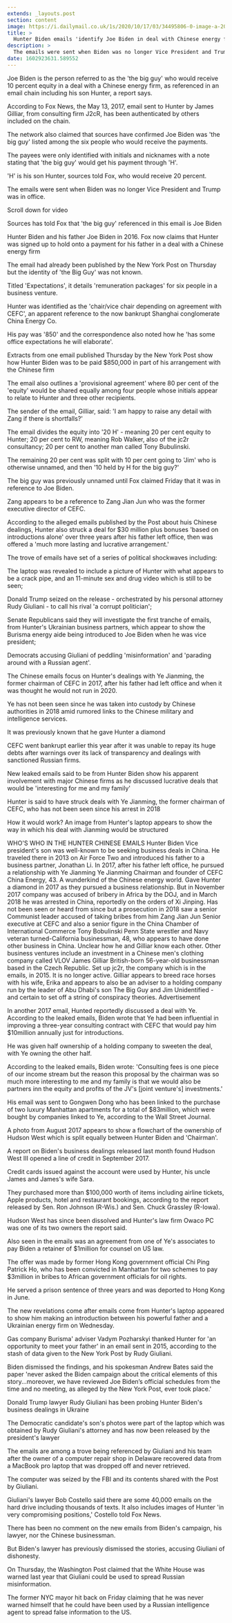 ```yaml
--- 
extends: _layouts.post 
section: content 
image: https://i.dailymail.co.uk/1s/2020/10/17/03/34495806-0-image-a-20_1602901365582.jpg 
title: > 
  Hunter Biden emails 'identify Joe Biden in deal with Chinese energy firm', report says 
description: > 
  The emails were sent when Biden was no longer Vice President and Trump was in office.Scroll down for videoSources has told Fox that 'the big guy' referenced in this email is Joe BidenHunter Biden and his father Joe Biden in 2016.An image from Hunter's laptop appears to show the way in which his deal with Jianming would be structuredWHO'S WHO IN THE HUNTER CHINESE EMAILS Hunter Biden Vice president's son was well-known to be seeking business deals in China.According to the leaked emails, Biden wrote that Ye had been influential in improving a three-year consulting contract with CEFC that would pay him $10million annually just for introductions.A photo from August 2017 appears to show a flowchart of the ownership of Hudson West which is split equally between Hunter Biden and 'Chairman'. 
date: 1602923631.589552 
--- 
```

Joe Biden is the person referred to as the 'the big guy' who would receive 10 percent equity in a deal with a Chinese energy firm, as referenced in an email chain including his son Hunter, a report says.

According to Fox News, the May 13, 2017, email sent to Hunter by James Gilliar, from consulting firm J2cR, has been authenticated by others included on the chain.

The network also claimed that sources have confirmed Joe Biden was 'the big guy' listed among the six people who would receive the payments.

The payees were only identified with initials and nicknames with a note stating that 'the big guy' would get his payment through 'H'.

'H' is his son Hunter, sources told Fox, who would receive 20 percent.

The emails were sent when Biden was no longer Vice President and Trump was in office.

Scroll down for video

Sources has told Fox that 'the big guy' referenced in this email is Joe Biden

Hunter Biden and his father Joe Biden in 2016. Fox now claims that Hunter was signed up to hold onto a payment for his father in a deal with a Chinese energy firm

The email had already been published by the New York Post on Thursday but the identity of 'the Big Guy' was not known.

Titled 'Expectations', it details 'remuneration packages' for six people in a business venture.

Hunter was identified as the 'chair/vice chair depending on agreement with CEFC', an apparent reference to the now bankrupt Shanghai conglomerate China Energy Co.

His pay was '850' and the correspondence also noted how he 'has some office expectations he will elaborate'.

Extracts from one email published Thursday by the New York Post show how Hunter Biden was to be paid $850,000 in part of his arrangement with the Chinese firm

The email also outlines a 'provisional agreement' where 80 per cent of the 'equity' would be shared equally among four people whose initials appear to relate to Hunter and three other recipients.

The sender of the email, Gilliar, said: 'I am happy to raise any detail with Zang if there is shortfalls?'

The email divides the equity into '20 H' - meaning 20 per cent equity to Hunter; 20 per cent to RW, meaning Rob Walker, also of the jc2r consultancy; 20 per cent to another man called Tony Bubulinski.

The remaining 20 per cent was split with 10 per cent going to 'Jim' who is otherwise unnamed, and then '10 held by H for the big guy?'

The big guy was previously unnamed until Fox claimed Friday that it was in reference to Joe Biden.

Zang appears to be a reference to Zang Jian Jun who was the former executive director of CEFC.

According to the alleged emails published by the Post about huis Chinese dealings, Hunter also struck a deal for $30 million plus bonuses 'based on introductions alone' over three years after his father left office, then was offered a 'much more lasting and lucrative arrangement.'

The trove of emails have set of a series of political shockwaves including:

The laptop was revealed to include a picture of Hunter with what appears to be a crack pipe, and an 11-minute sex and drug video which is still to be seen;

Donald Trump seized on the release - orchestrated by his personal attorney Rudy Giuliani - to call his rival 'a corrupt politician';

Senate Republicans said they will investigate the first tranche of emails, from Hunter's Ukrainian business partners, which appear to show the Burisma energy aide being introduced to Joe Biden when he was vice president;

Democrats accusing Giuliani of peddling 'misinformation' and 'parading around with a Russian agent'.

The Chinese emails focus on Hunter's dealings with Ye Jianming, the former chairman of CEFC in 2017, after his father had left office and when it was thought he would not run in 2020.

Ye has not been seen since he was taken into custody by Chinese authorities in 2018 amid rumored links to the Chinese military and intelligence services.

It was previously known that he gave Hunter a diamond

CEFC went bankrupt earlier this year after it was unable to repay its huge debts after warnings over its lack of transparency and dealings with sanctioned Russian firms.

New leaked emails said to be from Hunter Biden show his apparent involvement with major Chinese firms as he discussed lucrative deals that would be 'interesting for me and my family'

Hunter is said to have struck deals with Ye Jianming, the former chairman of CEFC, who has not been seen since his arrest in 2018

How it would work? An image from Hunter's laptop appears to show the way in which his deal with Jianming would be structured

WHO'S WHO IN THE HUNTER CHINESE EMAILS Hunter Biden Vice president's son was well-known to be seeking business deals in China. He traveled there in 2013 on Air Force Two and introduced his father to a business partner, Jonathan Li. In 2017, after his father left office, he pursued a relationship with Ye Jianming Ye Jianming Chairman and founder of CEFC China Energy, 43. A wunderkind of the Chinese energy world. Gave Hunter a diamond in 2017 as they pursued a business relationship. But in November 2017 company was accused of bribery in Africa by the DOJ, and in March 2018 he was arrested in China, reportedly on the orders of Xi Jinping. Has not been seen or heard from since but a prosecution in 2018 saw a senior Communist leader accused of taking bribes from him Zang Jian Jun Senior executive at CEFC and also a senior figure in the China Chamber of International Commerce Tony Bobulinski Penn State wrestler and Navy veteran turned-California businessman, 48, who appears to have done other business in China. Unclear how he and Gilliar know each other. Other business ventures include an investment in a Chinese men's clothing company called VLOV James Gilliar British-born 56-year-old businessman based in the Czech Republic. Set up jc2r, the company which is in the emails, in 2015. It is no longer active. Gilliar appears to breed race horses with his wife, Erika and appears to also be an adviser to a holding company run by the leader of Abu Dhabi's son The Big Guy and Jim Unidentified - and certain to set off a string of conspiracy theories. Advertisement

In another 2017 email, Hunted reportedly discussed a deal with Ye. According to the leaked emails, Biden wrote that Ye had been influential in improving a three-year consulting contract with CEFC that would pay him $10million annually just for introductions.

He was given half ownership of a holding company to sweeten the deal, with Ye owning the other half.

According to the leaked emails, Biden wrote: 'Consulting fees is one piece of our income stream but the reason this proposal by the chairman was so much more interesting to me and my family is that we would also be partners inn the equity and profits of the JV's [joint venture's] investments.'

His email was sent to Gongwen Dong who has been linked to the purchase of two luxury Manhattan apartments for a total of $83million, which were bought by companies linked to Ye, according to the Wall Street Journal.

A photo from August 2017 appears to show a flowchart of the ownership of Hudson West which is split equally between Hunter Biden and 'Chairman'.

A report on Biden's business dealings released last month found Hudson West III opened a line of credit in September 2017.

Credit cards issued against the account were used by Hunter, his uncle James and James's wife Sara.

They purchased more than $100,000 worth of items including airline tickets, Apple products, hotel and restaurant bookings, according to the report released by Sen. Ron Johnson (R-Wis.) and Sen. Chuck Grassley (R-Iowa).

Hudson West has since been dissolved and Hunter's law firm Owaco PC was one of its two owners the report said.

Also seen in the emails was an agreement from one of Ye's associates to pay Biden a retainer of $1million for counsel on US law.

The offer was made by former Hong Kong government official Chi Ping Patrick Ho, who has been convicted in Manhattan for two schemes to pay $3million in bribes to African government officials for oil rights.

He served a prison sentence of three years and was deported to Hong Kong in June.

The new revelations come after emails come from Hunter's laptop appeared to show him making an introduction between his powerful father and a Ukrainian energy firm on Wednesday.

Gas company Burisma' adviser Vadym Pozharskyi thanked Hunter for 'an opportunity to meet your father' in an email sent in 2015, according to the stash of data given to the New York Post by Rudy Giuliani.

Biden dismissed the findings, and his spokesman Andrew Bates said the paper 'never asked the Biden campaign about the critical elements of this story...moreover, we have reviewed Joe Biden’s official schedules from the time and no meeting, as alleged by the New York Post, ever took place.'

Donald Trump lawyer Rudy Giuliani has been probing Hunter Biden's business dealings in Ukraine

The Democratic candidate's son's photos were part of the laptop which was obtained by Rudy Giuliani's attorney and has now been released by the president's lawyer

The emails are among a trove being referenced by Giuliani and his team after the owner of a computer repair shop in Delaware recovered data from a MacBook pro laptop that was dropped off and never retrieved.

The computer was seized by the FBI and its contents shared with the Post by Giuliani.

Giuliani's lawyer Bob Costello said there are some 40,000 emails on the hard drive including thousands of texts. It also includes images of Hunter 'in very compromising positions,' Costello told Fox News.

There has been no comment on the new emails from Biden's campaign, his lawyer, nor the Chinese businessman.

But Biden's lawyer has previously dismissed the stories, accusing Giuliani of dishonesty.

On Thursday, the Washington Post claimed that the White House was warned last year that Giuliani could be used to spread Russian misinformation.

The former NYC mayor hit back on Friday claiming that he was never warned himself that he could have been used by a Russian intelligence agent to spread false information to the US.